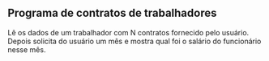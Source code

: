 ## Programa de contratos de trabalhadores
Lê os dados de um trabalhador com N contratos fornecido pelo usuário. Depois solicita do usuário um mês e mostra qual foi o salário do funcionário nesse mês.
